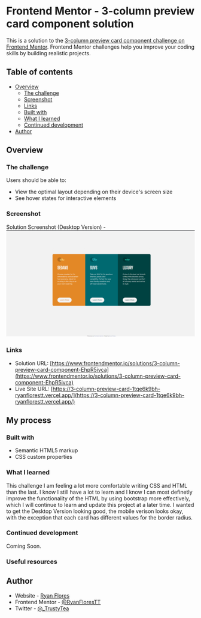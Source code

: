 # Frontend Mentor - 3-column preview card component solution

This is a solution to the [3-column preview card component challenge on Frontend Mentor](https://www.frontendmentor.io/challenges/3column-preview-card-component-pH92eAR2-). Frontend Mentor challenges help you improve your coding skills by building realistic projects. 

## Table of contents

- [Overview](#overview)
  - [The challenge](#the-challenge)
  - [Screenshot](#screenshot)
  - [Links](#links)
  - [Built with](#built-with)
  - [What I learned](#what-i-learned)
  - [Continued development](#continued-development)
- [Author](#author)


## Overview

### The challenge

Users should be able to:

- View the optimal layout depending on their device's screen size
- See hover states for interactive elements

### Screenshot

Solution Screenshot (Desktop Version) - ![](./images/3columnpreviewcard.png)


### Links

- Solution URL: [https://www.frontendmentor.io/solutions/3-column-preview-card-component-EhpR5ivca](https://www.frontendmentor.io/solutions/3-column-preview-card-component-EhpR5ivca)
- Live Site URL: [https://3-column-preview-card-1tqe6k9bh-ryanflorestt.vercel.app/](https://3-column-preview-card-1tqe6k9bh-ryanflorestt.vercel.app/)

## My process

### Built with

- Semantic HTML5 markup
- CSS custom properties


### What I learned

This challenge I am feeling a lot more comfortable writing CSS and HTML than the last. I know I still have a lot to learn and I know I can most definetly improve the functionality of the HTML by using bootstrap more effectively, which I will continue to learn and update this project at a later time. I wanted to get the Desktop Version looking good, the mobile verison looks okay, with the exception that each card has different values for the border radius.


### Continued development

Coming Soon.

### Useful resources

## Author

- Website - [Ryan Flores](https://ryanflorestt.github.io/cv/)
- Frontend Mentor - [@RyanFloresTT](https://www.frontendmentor.io/profile/RyanFloresTT)
- Twitter - [@_TrustyTea](https://www.twitter.com/_TrustyTea)

